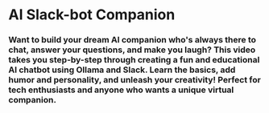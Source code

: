 # AI Slack-bot Companion

### Want to build your dream AI companion who's always there to chat, answer your questions, and make you laugh? This video takes you step-by-step through creating a fun and educational AI chatbot using Ollama and Slack. Learn the basics, add humor and personality, and unleash your creativity! Perfect for tech enthusiasts and anyone who wants a unique virtual companion.